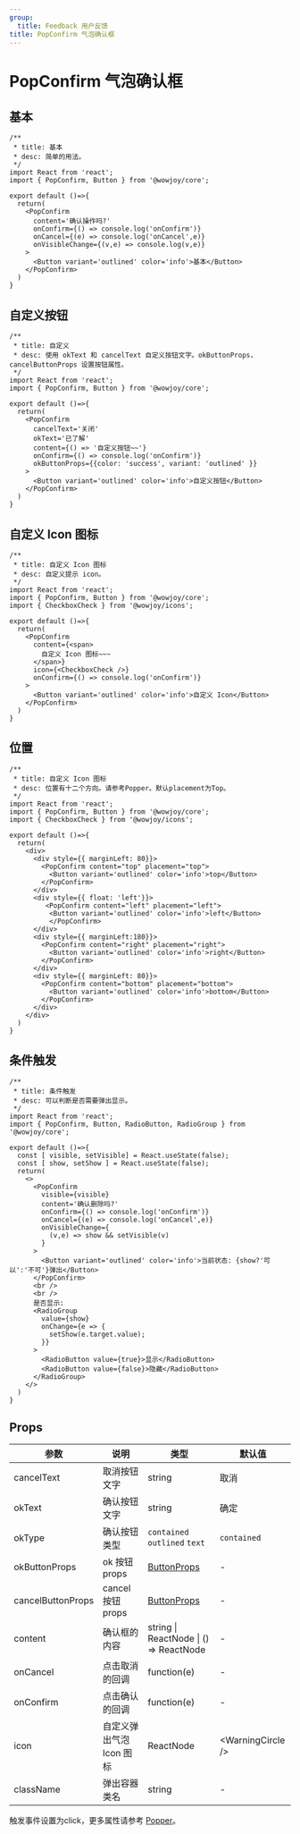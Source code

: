 ```yaml
---
group:
  title: Feedback 用户反馈
title: PopConfirm 气泡确认框
---
```


# PopConfirm 气泡确认框

## 基本

```tsx
/**
 * title: 基本
 * desc: 简单的用法。
 */
import React from 'react';
import { PopConfirm, Button } from '@wowjoy/core';

export default ()=>{
  return(
    <PopConfirm
      content='确认操作吗?'
      onConfirm={() => console.log('onConfirm')}
      onCancel={(e) => console.log('onCancel',e)}
      onVisibleChange={(v,e) => console.log(v,e)}
    >
      <Button variant='outlined' color='info'>基本</Button>
    </PopConfirm>
  )
}
```

## 自定义按钮

```tsx
/**
 * title: 自定义
 * desc: 使用 okText 和 cancelText 自定义按钮文字。okButtonProps，cancelButtonProps 设置按钮属性。
 */
import React from 'react';
import { PopConfirm, Button } from '@wowjoy/core';

export default ()=>{
  return(
    <PopConfirm
      cancelText='关闭'
      okText='已了解'
      content={() => '自定义按钮~~'}
      onConfirm={() => console.log('onConfirm')}
      okButtonProps={{color: 'success', variant: 'outlined' }}
    >
      <Button variant='outlined' color='info'>自定义按钮</Button>
    </PopConfirm>
  )
}
```

## 自定义 Icon 图标

```tsx
/**
 * title: 自定义 Icon 图标
 * desc: 自定义提示 icon。
 */
import React from 'react';
import { PopConfirm, Button } from '@wowjoy/core';
import { CheckboxCheck } from '@wowjoy/icons';

export default ()=>{
  return(
    <PopConfirm
      content={<span>
        自定义 Icon 图标~~~
      </span>}
      icon={<CheckboxCheck />}
      onConfirm={() => console.log('onConfirm')}
    >
      <Button variant='outlined' color='info'>自定义 Icon</Button>
    </PopConfirm>
  )
}
```

## 位置

```tsx
/**
 * title: 自定义 Icon 图标
 * desc: 位置有十二个方向。请参考Popper。默认placement为Top。
 */
import React from 'react';
import { PopConfirm, Button } from '@wowjoy/core';
import { CheckboxCheck } from '@wowjoy/icons';

export default ()=>{
  return(
    <div>
      <div style={{ marginLeft: 80}}>
        <PopConfirm content="top" placement="top">
          <Button variant='outlined' color='info'>top</Button>
        </PopConfirm>
      </div>
      <div style={{ float: 'left'}}>
         <PopConfirm content="left" placement="left">
          <Button variant='outlined' color='info'>left</Button>
          </PopConfirm>
      </div>   
      <div style={{ marginLeft:180}}>
        <PopConfirm content="right" placement="right">
          <Button variant='outlined' color='info'>right</Button>
        </PopConfirm>
      </div>
      <div style={{ marginLeft: 80}}>
        <PopConfirm content="bottom" placement="bottom">
          <Button variant='outlined' color='info'>bottom</Button>
        </PopConfirm>
      </div>
    </div>
  )
}
```

## 条件触发

```tsx
/**
 * title: 条件触发
 * desc: 可以判断是否需要弹出显示。
 */
import React from 'react';
import { PopConfirm, Button, RadioButton, RadioGroup } from '@wowjoy/core';

export default ()=>{
  const [ visible, setVisible] = React.useState(false);
  const [ show, setShow ] = React.useState(false);
  return(
    <>
      <PopConfirm
        visible={visible}
        content='确认删除吗?'
        onConfirm={() => console.log('onConfirm')}
        onCancel={(e) => console.log('onCancel',e)}
        onVisibleChange={
          (v,e) => show && setVisible(v)
        }
      >
        <Button variant='outlined' color='info'>当前状态: {show?'可以':'不可'}弹出</Button>
      </PopConfirm>
      <br />
      <br />
      是否显示:
      <RadioGroup
        value={show}
        onChange={e => {
          setShow(e.target.value);
        }}
      >
        <RadioButton value={true}>显示</RadioButton>
        <RadioButton value={false}>隐藏</RadioButton>
      </RadioGroup>
    </>
  )
}
```

## Props

| 参数 | 说明 | 类型 | 默认值 |
| --- | --- | --- | --- |
| cancelText | 取消按钮文字 | string | 取消 |
| okText | 确认按钮文字 | string | 确定 |
| okType | 确认按钮类型 | `contained` `outlined` `text` | `contained` |
| okButtonProps | ok 按钮 props | [ButtonProps](/core/inputs/button#props继承-buttonbase) | - |
| cancelButtonProps | cancel 按钮 props | [ButtonProps](/core/inputs/button#props继承-buttonbase) | - |
| content | 确认框的内容 | string \| ReactNode \| () => ReactNode | - |
| onCancel | 点击取消的回调 | function(e) | - |
| onConfirm | 点击确认的回调 | function(e) | - |
| icon | 自定义弹出气泡 Icon 图标 | ReactNode | &lt;WarningCircle /> |
| className | 弹出容器类名 | string | - |

触发事件设置为click，更多属性请参考 [Popper](/core/utils/popper#popper-props)。
